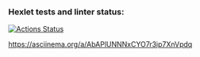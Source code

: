 ### Hexlet tests and linter status:
[![Actions Status](https://github.com/Goglich/python-project-49/actions/workflows/hexlet-check.yml/badge.svg)](https://github.com/Goglich/python-project-49/actions)

https://asciinema.org/a/AbAPlUNNNxCYO7r3ip7XnVpdq
